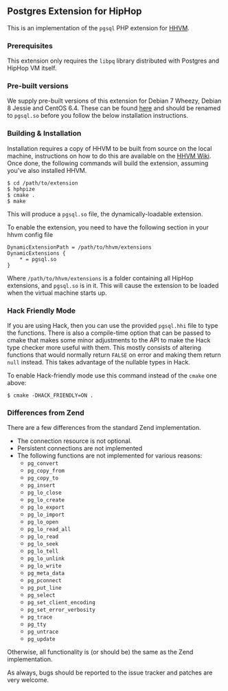 ## Postgres Extension for HipHop

This is an implementation of the `pgsql` PHP extension for [HHVM][fb-hphp].

### Prerequisites

This extension only requires the `libpq` library distributed with Postgres and HipHop VM itself.

### Pre-built versions

We supply pre-built versions of this extension for Debian 7 Wheezy, Debian 8 Jessie and CentOS 6.4.
These can be found [here](https://beatbox.pocketrent.com/source/pgsql/) and should be renamed to `pgsql.so` before you
follow the below installation instructions.

### Building & Installation

Installation requires a copy of HHVM to be built from source on the local machine, instructions
on how to do this are available on the [HHVM Wiki][fb-wiki]. Once done, the following commands
will build the extension, assuming you've also installed HHVM.

~~~
$ cd /path/to/extension
$ hphpize
$ cmake .
$ make
~~~

This will produce a `pgsql.so` file, the dynamically-loadable extension.

To enable the extension, you need to have the following section in your hhvm config file

~~~
DynamicExtensionPath = /path/to/hhvm/extensions
DynamicExtensions {
	* = pgsql.so
}
~~~

Where `/path/to/hhvm/extensions` is a folder containing all HipHop extensions, and `pgsql.so` is in
it. This will cause the extension to be loaded when the virtual machine starts up.

### Hack Friendly Mode

If you are using Hack, then you can use the provided `pgsql.hhi` file to type the functions. There
is also a compile-time option that can be passed to cmake that makes some minor adjustments to the
API to make the Hack type checker more useful with them. This mostly consists of altering
functions that would normally return `FALSE` on error and making them return `null` instead. This
takes advantage of the nullable types in Hack.

To enable Hack-friendly mode use this command instead of the `cmake` one above:

~~~
$ cmake -DHACK_FRIENDLY=ON .
~~~

### Differences from Zend

There are a few differences from the standard Zend implementation.

* The connection resource is not optional.
* Persistent connections are not implemented
* The following functions are not implemented for various reasons:
  * `pg_convert`
  * `pg_copy_from`
  * `pg_copy_to`
  * `pg_insert`
  * `pg_lo_close`
  * `pg_lo_create`
  * `pg_lo_export`
  * `pg_lo_import`
  * `pg_lo_open`
  * `pg_lo_read_all`
  * `pg_lo_read`
  * `pg_lo_seek`
  * `pg_lo_tell`
  * `pg_lo_unlink`
  * `pg_lo_write`
  * `pg_meta_data`
  * `pg_pconnect`
  * `pg_put_line`
  * `pg_select`
  * `pg_set_client_encoding`
  * `pg_set_error_verbosity`
  * `pg_trace`
  * `pg_tty`
  * `pg_untrace`
  * `pg_update`

Otherwise, all functionality is (or should be) the same as the Zend implementation.

As always, bugs should be reported to the issue tracker and patches are very welcome.

[fb-hphp]: https://github.com/facebook/hhvm "HHVM"
[fb-wiki]: https://github.com/facebook/hhvm/wiki "HHVM Wiki"
